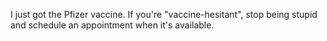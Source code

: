 I just got the Pfizer vaccine. If you're "vaccine-hesitant", stop being stupid and schedule an appointment when it's available. 